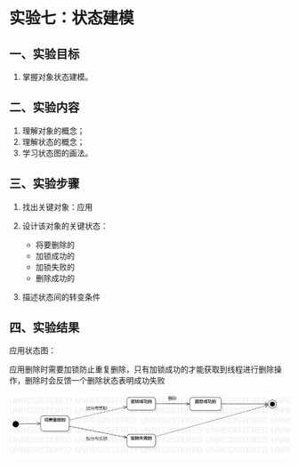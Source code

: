 # 实验七：状态建模

## 一、实验目标

1. 掌握对象状态建模。

## 二、实验内容

1. 理解对象的概念；
2. 理解状态的概念；
3. 学习状态图的画法。

## 三、实验步骤

1. 找出关键对象：应用

2. 设计该对象的关键状态：
   - 将要删除的
   - 加锁成功的
   - 加锁失败的
   - 删除成功的
3. 描述状态间的转变条件

## 四、实验结果

应用状态图：

应用删除时需要加锁防止重复删除，只有加锁成功的才能获取到线程进行删除操作，删除时会反馈一个删除状态表明成功失败

![删除应用状态图](./delstate.jpg)  